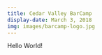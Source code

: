 ```yaml
---
title: Cedar Valley BarCamp
display-date: March 3, 2018
img: images/barcamp-logo.jpg
---
```

Hello World!
